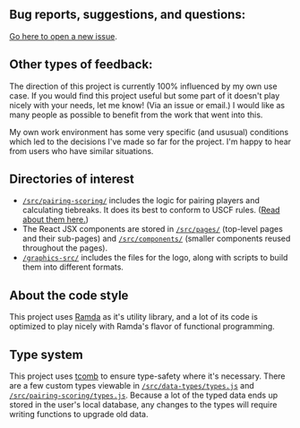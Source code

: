 ## Bug reports, suggestions, and questions:

[Go here to open a new issue](https://github.com/johnridesabike/chessahoochee/issues).

## Other types of feedback:

The direction of this project is currently 100% influenced by my own use case. If you would find this project useful but some part of it doesn't play nicely with your needs, let me know! (Via an issue or email.) I would like as many people as possible to benefit from the work that went into this.

My own work environment has some very specific (and ususual) conditions which led to the decisions I've made so far for the project. I'm happy to hear from users who have similar situations.

## Directories of interest

- [`/src/pairing-scoring/`](https://github.com/johnridesabike/chessahoochee/tree/master/src/pairing-scoring) includes the logic for pairing players and calculating tiebreaks. It does its best to conform to USCF rules. ([Read about them here.](http://www.uschess.org/content/view/7752/369/))
- The React JSX components are stored in [`/src/pages/`](https://github.com/johnridesabike/chessahoochee/tree/master/src/pages) (top-level pages and their sub-pages) and [`/src/components/`](https://github.com/johnridesabike/chessahoochee/tree/master/src/components) (smaller components reused throughout the pages).
- [`/graphics-src/`](https://github.com/johnridesabike/chessahoochee/tree/master/graphics-src) includes the files for the logo, along with scripts to build them into different formats.

## About the code style

This project uses [Ramda](https://ramdajs.com/) as it's utility library, and a lot of its code is optimized to play nicely with Ramda's flavor of functional programming. 


## Type system

This project uses [tcomb](https://github.com/gcanti/tcomb) to ensure type-safety where it's necessary. There are a few custom types viewable in [`/src/data-types/types.js`](https://github.com/johnridesabike/chessahoochee/blob/master/src/data-types/types.js) and [`/src/pairing-scoring/types.js`](https://github.com/johnridesabike/chessahoochee/blob/master/src/pairing-scoring/types.js). Because a lot of the typed data ends up stored in the user's local database, any changes to the types will require writing functions to upgrade old data.
